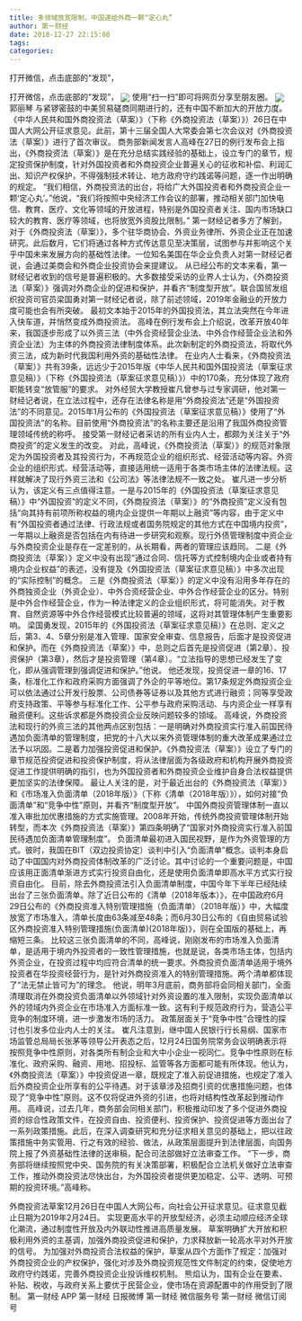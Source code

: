 ```yaml
---
title: 多领域放宽限制，中国递给外商一颗“定心丸”
author: 第一财经
date: 2018-12-27 22:15:08
tags: 
categories: 
---
```

打开微信，点击底部的“发现”，
<!-- more -->
打开微信，点击底部的“发现”，
<img align="center" border="0" src="https://imgcdn.yicai.com/uppics/images/2018/12/7efaff6d4e5f88c32543e027963c50c5.jpg" />
使用“扫一扫”即可将网页分享至朋友圈。
<img align="center" border="0" src="https://imgcdn.yicai.com/uppics/images/2018/12/93048c653af4a0d049ee14e90797b996.jpg" />
郭丽琴
与紧锣密鼓的中美贸易磋商同期进行的，还有中国不断加大的开放力度。
《中华人民共和国外商投资法（草案）》（下称《外商投资法（草案）》）26日在中国人大网公开征求意见。此前，第十三届全国人大常委会第七次会议对《外商投资法（草案）》进行了首次审议。
商务部新闻发言人高峰在27日的例行发布会上指出，《外商投资法（草案）》是在充分总结实践经验的基础上，设立专门的章节，规定投资保护制度，针对外国投资者和外商投资企业普遍关心的征收和补偿、利润汇出、知识产权保护，不得强制技术转让、地方政府守约践诺等问题，逐一作出明确的规定。
“我们相信，外商投资法的出台，将给广大外国投资者和外商投资企业一颗‘定心丸’。”他说，“我们将按照中央经济工作会议的部署，推动相关部门加快电信、教育、医疗、文化等领域的开放进程，特别是外国投资者关注、国内市场缺口较大的教育、医疗等领域，也将放宽外资股比限制。”
第一财经记者多方了解到，对于《外商投资法（草案）》，多个驻华商协会、外资业务律所、外资企业正在加速研究。此后数月，它们将通过各种方式传达意见至决策层，试图参与并影响这个关乎中国未来发展方向的基础性法律。一位知名美国在华企业负责人对第一财经记者说，会通过美商会和外商企业投资协会来提建议。
从已经公布的文本来看，第一财经记者收到的信号是普遍积极的。大多数接受采访的业界人士认为，《外商投资法（草案）》强调对外商企业的促进和保护，并看齐“制度型开放”。联合国贸发组织投资司官员梁国勇对第一财经记者说，除了前述领域，2019年金融业的开放力度可能也会有所突破。
最初文本始于2015年的外国投资法，其立法突然在今年进入快车道，并悄然变成外商投资法。
高峰在例行发布会上介绍说，改革开放40年来，我国逐步形成了以外资三法（中外合资经营企业法、中外合作经营企业法和外资企业法）为主体的外商投资法律制度体系。此次新制定的外商投资法，将取代外资三法，成为新时代我国利用外资的基础性法律。
在业内人士看来，《外商投资法（草案）》共有39条，远远少于2015年版《中华人民共和国外国投资法（草案征求意见稿）》（下称《外国投资法（草案征求意见稿）》）中的170条，充分体现了政府职能转变“放管服”的要求。
对外经贸大学教授崔凡曾参与过专家调研，他对第一财经记者说，在立法过程中，还存在法律名称是用“外商投资法”还是“外国投资法”的不同意见。2015年1月公布的《外国投资法（草案征求意见稿）》使用了“外国投资法”的名称。目前使用“外商投资法”的名称主要还是沿用了我国外商投资管理领域传统的称呼。
接受第一财经记者采访的所有业内人士，都颇为关注关于“外商投资”的定义发生的改变。
对此，高峰说，《外商投资法（草案）》的规范对象限定为外国投资者及其投资行为，不再规范企业的组织形式、经营活动等内容。外资企业的组织形式、经营活动等，直接适用统一适用于各类市场主体的法律法规。这样就解决了现行外资三法和《公司法》等法律法规不一致之处。
崔凡进一步分析认为，该定义有三点值得注意。一是与2015年的《外国投资法（草案征求意见稿）》中“外国投资”的定义不同，《外商投资法（草案）》的“外商投资”定义没有包括“向其持有前项所称权益的境内企业提供一年期以上融资”等内容，由于定义中有“外国投资者通过法律、行政法规或者国务院规定的其他方式在中国境内投资”，一年期以上融资是否包括在内有待进一步研究和观察。现行外债管理制度中资企业与外商投资企业是存在一定差别的，从长期看，两者的管理应该趋同。
二是《外商投资法（草案）》定义中没有出现“通过合同、信托等方式控制境内企业或者持有境内企业权益”的表述，没有提及《外国投资法（草案征求意见稿）》中多次出现的“实际控制”的概念。
三是《外商投资法（草案）》的定义中没有沿用多年存在的外商独资企业（外资企业）、中外合资经营企业、中外合作经营企业的区分。特别是中外合作经营企业，作为一种法律定义的企业组织形式，将可能消失。对于教育、自然资源等中外合作经营模式比较普遍的领域，这将对其管理体制产生重要影响。
梁国勇发现，2015年的《外国投资法（草案征求意见稿）》在总则、定义之后，第3、4、5章分别是准入管理、国家安全审查、信息报告，后面才是投资促进和保护。而在《外商投资法（草案）》中，总则之后首先是投资促进（第2章）、投资保护（第3章），然后才是投资管理（第4章）。“立法指导的思想已经发生了变化，即从强调管理到强调促进和保护。”他说。
他还发现，投资促进一章的16、17条，标准化工作和政府采购方面强调了外企的平等地位。第17条规定外商投资企业可以依法通过公开发行股票、公司债券等证券以及其他方式进行融资；同等享受政府支持政策、平等参与标准化工作、公平参与政府采购活动、与内资企业一样享有融资便利。这些诉求都是外商投资企业反映问题较多的领域。
高峰说，外商投资法和现行的外资三法的其他两点区别包括：一是明确对外商投资实行准入前国民待遇加负面清单的管理制度，把党的十八大以来外资管理体制的重大改革成果通过立法予以巩固。二是着力加强投资促进和保护。《外商投资法（草案）》设立了专门的章节规范投资促进和投资保护制度，将从法律层面为各级政府和机构开展外商投资促进工作提供明确的指引，也为外国投资者和外商投资企业维护自身合法权益提供更加坚实的法律保障。
最让人关注的是，对于最近出台的《外商投资法（草案）》和《市场准入负面清单（2018年版）》（下称《清单（2018年版）》），如何对接“负面清单”和“竞争中性”原则，并看齐“制度型开放”。
中国外商投资管理体制一直以准入审批加优惠措施的方式实施管理。2008年开始，传统外商投资管理体制开始转型，而本次《外商投资法（草案）》第四条明确了“国家对外商投资实行准入前国民待遇加负面清单管理制度”。
负面清单最初进入国民视野，是作为外资管理的方式。彼时，我国在BIT（双边投资协定）谈判中引入“负面清单”概念。谈判本身启动了中国国内对外商投资体制改革的广泛讨论。其中讨论的一个重要问题是，中国应该用正面清单渐进方式实行投资自由化，还是使用负面清单即高水平方式实行投资自由化。
目前，除去外商投资法引入负面清单制度，中国今年下半年已经陆续出台了三张负面清单。除了近日公布的《清单（2018年版本）》，在中国政府6月29日公布的《外商投资准入特别管理措施（负面清单）（2018年版）》中，大幅度放宽了市场准入，清单长度由63条减至48条；而6月30日公布的《自由贸易试验区外商投资准入特别管理措施(负面清单)(2018年版)》，则在全国版的基础上，再缩短三条。
比较这三张负面清单的不同，高峰说，刚刚发布的市场准入负面清单，是适用于境内外投资者的一致性管理措施，也就是说，各类市场主体，包括内外资企业，在投资过程中均应符合清单的统一要求。外商投资负面清单适用于境外投资者在华投资经营行为，是针对外商投资准入的特别管理措施。两个清单都体现了“法无禁止皆可为”的理念。
他说，明年3月底前，商务部将会同相关部门，全面清理取消在外商投资负面清单以外领域针对外资设置的准入限制，实现负面清单以外的领域内外资企业在市场准入方面标准一致。这有利于规范政府行为，营造公平竞争的制度环境，进一步激发市场的活力。
政策层面关于“竞争中性”合理性的探讨也引发多位业内人士的关注。
崔凡注意到，继中国人民银行行长易纲、国家市场监管总局局长张茅等领导公开表态之后，12月24日国务院常务会议明确表示将按照竞争中性原则，对各类所有制企业和大中小企业一视同仁。竞争中性原则在标准化、政府采购、融资、用地、招投标、监管等各方面都可能有所体现。他认为，《外商投资法（草案）》中投资促进一章，既规定了准入前促进措施，也规定了准入后外商投资企业所享有的公平待遇。对于该章涉及招商引资的优惠措施问题，也体现了“竞争中性”原则。这不仅将促进外资的引进，也将对结构性改革起到推动作用。
高峰说，过去几年，商务部会同相关部门，积极推动印发了多个促进外商投资的综合性政策文件，在投资自由、投资便利、投资保护、投资促进等方面出台了一系列政策措施。此后，在深入调查研究和充分征求相关意见的基础上，把以往政策措施中务实管用、行之有效的经验、做法，从政策层面提升到法律层面，向国务院上报了外资基础性法律的送审稿，配合司法部做好立法审查工作。
“下一步，商务部将继续按照党中央、国务院的有关决策部署，积极配合立法机关做好立法审查工作，推动外商投资法尽快出台，为外国投资者提供更加稳定、公平、透明、可预期的投资环境。”高峰称。
 
 
外商投资法草案12月26日在中国人大网公布，向社会公开征求意见。征求意见截止日期为2019年2月24日。
实现更高水平的开放型经济，必须主动顺应经济全球化潮流，通过制度性开放及内外联动性推进高质量发展。
草案明确扩大开放和积极利用外资的主基调，加强外商投资促进和保护，力求释放新一轮高水平对外开放的信号。
为加强对外商投资合法权益的保护，草案从四个方面作了规定：加强对外商投资企业的产权保护，强化对涉及外商投资规范性文件制定的约束，促使地方政府守约践诺，完善外商投资企业投诉维权机制。
熊焰认为，国有企业在要素、补贴、税收，与政府关系上要优于民营企业，使市场在资源配置中的作用受到了限制。
第一财经
APP
第一财经
日报微博
第一财经
微信服务号
第一财经
微信订阅号
